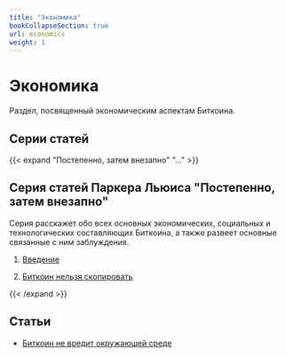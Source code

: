 ```yaml
---
title: "Экономика"
bookCollapseSection: true
url: economics
weight: 1
---
```


# Экономика

Раздел, посвященный экономическим аспектам Биткоина.

## Cерии статей 

{{< expand "Постепенно, затем внезапно" "..." >}}
## Серия статей Паркера Льюиса "Постепенно, затем внезапно"
Серия расскажет обо всех основных экономических, социальных и технологических составляющих Биткоина, а также развеет основные связанные с ним заблуждения.

1. [Введение](postepenno-zatem-vnezapno)

2. [Биткоин нельзя скопировать](../bitkoin-nelzya-skopirovat)

{{< /expand >}}

## Статьи

- [Биткоин не вредит окружающей среде](./bitkoin-ne-vredit-okruzhayushej-srede)
